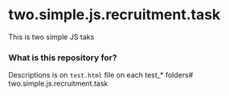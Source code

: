 



# two.simple.js.recruitment.task #


This is two simple JS taks

### What is this repository for? ###

Descriptions is on `test.html` file on each test_* folders# two.simple.js.recruitment.task


